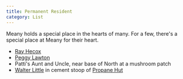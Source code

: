 ```yaml
---
title: Permanent Resident
category: List
---
```

Meany holds a special place in the hearts of many. For a few, there's a special place at Meany for their heart.

* [Ray Hecox](Ray-Hecox)
* [Peggy Lawton](Peggy-Lawton)
* Patti's Aunt and Uncle, near base of North at a mushroom patch
* [Walter Little](Walter-Little) in cement stoop of [Propane Hut](Propane-Hut)
